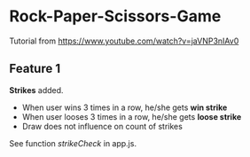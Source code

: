 # Rock-Paper-Scissors-Game

Tutorial from https://www.youtube.com/watch?v=jaVNP3nIAv0

## Feature 1
**Strikes** added. 
* When user wins 3 times in a row, he/she gets **win strike**
* When user looses 3 times in a row, he/she gets **loose strike**
* Draw does not influence on count of strikes

See function *strikeCheck* in app.js.



